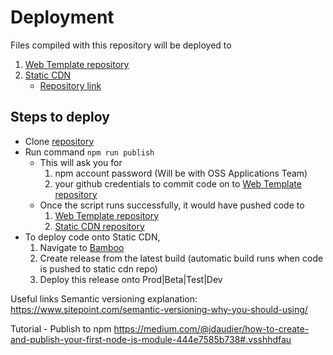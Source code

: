 # Deployment

Files compiled with this repository will be deployed to 
 1. [Web Template repository](https://github.com/qld-gov-au/web-template-release)
 2. [Static CDN](https://static.qgov.net.au)
    - [Repository link](https://servicesmadesimpler.govnet.qld.gov.au/bitbucket/projects/CDN/repos/static-qld_swe-v3_assets/browse)
 
## Steps to deploy
- Clone [repository](https://github.com/qld-gov-au/qg-web-template)
- Run command ```npm run publish```
  - This will ask you for 
    1. npm account password (Will be with OSS Applications Team)
    2. your github credentials to commit code on to [Web Template repository](https://github.com/qld-gov-au/web-template-release)
  - Once the script runs successfully, it would have pushed code to 
    1. [Web Template repository](https://github.com/qld-gov-au/web-template-release)
    2. [Static CDN repository](https://servicesmadesimpler.govnet.qld.gov.au/bitbucket/projects/CDN/repos/static-qld_swe-v3_assets/browse)
- To deploy code onto Static CDN, 
  1. Navigate to [Bamboo](https://servicesmadesimpler.govnet.qld.gov.au/bamboo/browse/QSA-SWEV3)
  2. Create release from the latest build (automatic build runs when code is pushed to static cdn repo)
  3. Deploy this release onto Prod|Beta|Test|Dev

Useful links
Semantic versioning explanation:
https://www.sitepoint.com/semantic-versioning-why-you-should-using/

Tutorial - Publish to npm
https://medium.com/@jdaudier/how-to-create-and-publish-your-first-node-js-module-444e7585b738#.vsshhdfau
